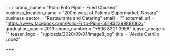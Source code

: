 +++
brand_name = "Pollo Frito Pipin - Fried Chicken"
business_location_name = "200m west of Paloma Supermarket, Nosara"
business_sector = "Restaurants and Catering"
email = ""
external_url = "https://www.facebook.com/Pollo-Frito-Pipin-501952399881062/"
graduation_year = 2019
phone_number = "+506 8321 3956"
teaser_image = ""
teaser_logo = "/uploads/2020/09/01/image8.jpg"
title = "Alexis Carrillo Lopez"

+++
